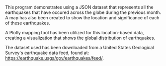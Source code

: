 This program demonstrates using a JSON dataset that represents all the earthquakes that have occured across the globe during the previous month. A map has also been created to show the location and significance of each of these earthquakes.

A Plotly mapping tool has been utilized for this location-based data, creating a visualization that shows the global distribution of earthquakes.

The dataset used has been downloaded from a United States Geological Survey's earthquake data feed, found at: https://earthquake.usgs/gov/earthquakes/feed/.
